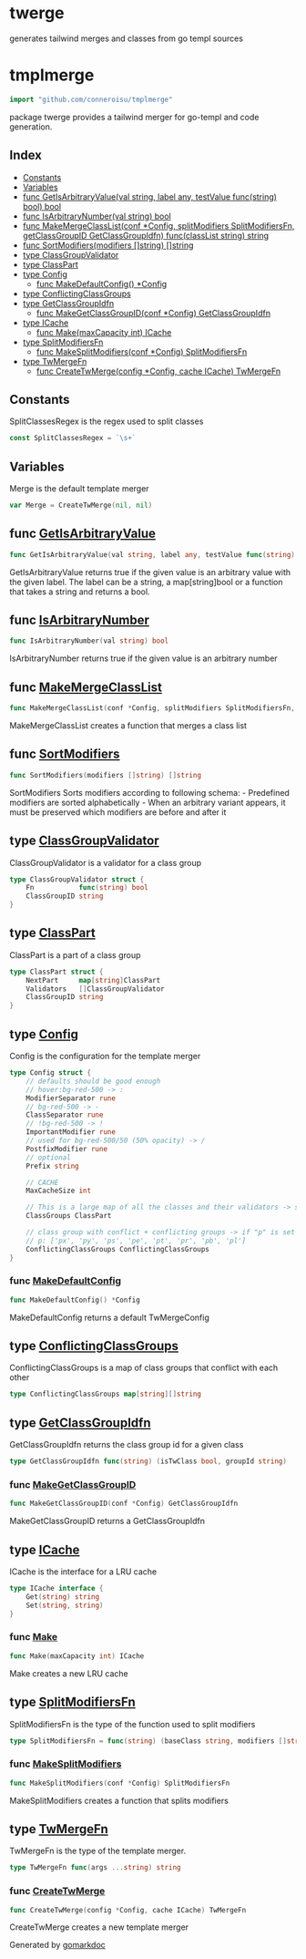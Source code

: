 # twerge
generates tailwind merges and classes from go templ sources

<!-- gomarkdoc:embed:start -->

<!-- Code generated by gomarkdoc. DO NOT EDIT -->

# tmplmerge

```go
import "github.com/conneroisu/tmplmerge"
```

package twerge provides a tailwind merger for go\-templ and code generation.

## Index

- [Constants](<#constants>)
- [Variables](<#variables>)
- [func GetIsArbitraryValue\(val string, label any, testValue func\(string\) bool\) bool](<#GetIsArbitraryValue>)
- [func IsArbitraryNumber\(val string\) bool](<#IsArbitraryNumber>)
- [func MakeMergeClassList\(conf \*Config, splitModifiers SplitModifiersFn, getClassGroupID GetClassGroupIdfn\) func\(classList string\) string](<#MakeMergeClassList>)
- [func SortModifiers\(modifiers \[\]string\) \[\]string](<#SortModifiers>)
- [type ClassGroupValidator](<#ClassGroupValidator>)
- [type ClassPart](<#ClassPart>)
- [type Config](<#Config>)
  - [func MakeDefaultConfig\(\) \*Config](<#MakeDefaultConfig>)
- [type ConflictingClassGroups](<#ConflictingClassGroups>)
- [type GetClassGroupIdfn](<#GetClassGroupIdfn>)
  - [func MakeGetClassGroupID\(conf \*Config\) GetClassGroupIdfn](<#MakeGetClassGroupID>)
- [type ICache](<#ICache>)
  - [func Make\(maxCapacity int\) ICache](<#Make>)
- [type SplitModifiersFn](<#SplitModifiersFn>)
  - [func MakeSplitModifiers\(conf \*Config\) SplitModifiersFn](<#MakeSplitModifiers>)
- [type TwMergeFn](<#TwMergeFn>)
  - [func CreateTwMerge\(config \*Config, cache ICache\) TwMergeFn](<#CreateTwMerge>)


## Constants

<a name="SplitClassesRegex"></a>SplitClassesRegex is the regex used to split classes

```go
const SplitClassesRegex = `\s+`
```

## Variables

<a name="Merge"></a>Merge is the default template merger

```go
var Merge = CreateTwMerge(nil, nil)
```

<a name="GetIsArbitraryValue"></a>
## func [GetIsArbitraryValue](<https://github.com/conneroisu/tmplmerge/blob/main/config.go#L200-L204>)

```go
func GetIsArbitraryValue(val string, label any, testValue func(string) bool) bool
```

GetIsArbitraryValue returns true if the given value is an arbitrary value with the given label. The label can be a string, a map\[string\]bool or a function that takes a string and returns a bool.

<a name="IsArbitraryNumber"></a>
## func [IsArbitraryNumber](<https://github.com/conneroisu/tmplmerge/blob/main/config.go#L122>)

```go
func IsArbitraryNumber(val string) bool
```

IsArbitraryNumber returns true if the given value is an arbitrary number

<a name="MakeMergeClassList"></a>
## func [MakeMergeClassList](<https://github.com/conneroisu/tmplmerge/blob/main/merge.go#L74-L78>)

```go
func MakeMergeClassList(conf *Config, splitModifiers SplitModifiersFn, getClassGroupID GetClassGroupIdfn) func(classList string) string
```

MakeMergeClassList creates a function that merges a class list

<a name="SortModifiers"></a>
## func [SortModifiers](<https://github.com/conneroisu/tmplmerge/blob/main/merge.go#L127>)

```go
func SortModifiers(modifiers []string) []string
```

SortModifiers Sorts modifiers according to following schema: \- Predefined modifiers are sorted alphabetically \- When an arbitrary variant appears, it must be preserved which modifiers are before and after it

<a name="ClassGroupValidator"></a>
## type [ClassGroupValidator](<https://github.com/conneroisu/tmplmerge/blob/main/config.go#L45-L48>)

ClassGroupValidator is a validator for a class group

```go
type ClassGroupValidator struct {
    Fn           func(string) bool
    ClassGroupID string
}
```

<a name="ClassPart"></a>
## type [ClassPart](<https://github.com/conneroisu/tmplmerge/blob/main/config.go#L51-L55>)

ClassPart is a part of a class group

```go
type ClassPart struct {
    NextPart     map[string]ClassPart
    Validators   []ClassGroupValidator
    ClassGroupID string
}
```

<a name="Config"></a>
## type [Config](<https://github.com/conneroisu/tmplmerge/blob/main/config.go#L18-L42>)

Config is the configuration for the template merger

```go
type Config struct {
    // defaults should be good enough
    // hover:bg-red-500 -> :
    ModifierSeparator rune
    // bg-red-500 -> -
    ClassSeparator rune
    // !bg-red-500 -> !
    ImportantModifier rune
    // used for bg-red-500/50 (50% opacity) -> /
    PostfixModifier rune
    // optional
    Prefix string

    // CACHE
    MaxCacheSize int

    // This is a large map of all the classes and their validators -> see default-config.go
    ClassGroups ClassPart

    // class group with conflict + conflicting groups -> if "p" is set all others are removed
    // p: ['px', 'py', 'ps', 'pe', 'pt', 'pr', 'pb', 'pl']
    ConflictingClassGroups ConflictingClassGroups
}
```

<a name="MakeDefaultConfig"></a>
### func [MakeDefaultConfig](<https://github.com/conneroisu/tmplmerge/blob/main/config.go#L229>)

```go
func MakeDefaultConfig() *Config
```

MakeDefaultConfig returns a default TwMergeConfig

<a name="ConflictingClassGroups"></a>
## type [ConflictingClassGroups](<https://github.com/conneroisu/tmplmerge/blob/main/config.go#L58>)

ConflictingClassGroups is a map of class groups that conflict with each other

```go
type ConflictingClassGroups map[string][]string
```

<a name="GetClassGroupIdfn"></a>
## type [GetClassGroupIdfn](<https://github.com/conneroisu/tmplmerge/blob/main/class.go#L9>)

GetClassGroupIdfn returns the class group id for a given class

```go
type GetClassGroupIdfn func(string) (isTwClass bool, groupId string)
```

<a name="MakeGetClassGroupID"></a>
### func [MakeGetClassGroupID](<https://github.com/conneroisu/tmplmerge/blob/main/class.go#L12>)

```go
func MakeGetClassGroupID(conf *Config) GetClassGroupIdfn
```

MakeGetClassGroupID returns a GetClassGroupIdfn

<a name="ICache"></a>
## type [ICache](<https://github.com/conneroisu/tmplmerge/blob/main/lru.go#L23-L26>)

ICache is the interface for a LRU cache

```go
type ICache interface {
    Get(string) string
    Set(string, string)
}
```

<a name="Make"></a>
### func [Make](<https://github.com/conneroisu/tmplmerge/blob/main/lru.go#L8>)

```go
func Make(maxCapacity int) ICache
```

Make creates a new LRU cache

<a name="SplitModifiersFn"></a>
## type [SplitModifiersFn](<https://github.com/conneroisu/tmplmerge/blob/main/merge.go#L21>)

SplitModifiersFn is the type of the function used to split modifiers

```go
type SplitModifiersFn = func(string) (baseClass string, modifiers []string, hasImportant bool, maybePostfixModPosition int)
```

<a name="MakeSplitModifiers"></a>
### func [MakeSplitModifiers](<https://github.com/conneroisu/tmplmerge/blob/main/merge.go#L154>)

```go
func MakeSplitModifiers(conf *Config) SplitModifiersFn
```

MakeSplitModifiers creates a function that splits modifiers

<a name="TwMergeFn"></a>
## type [TwMergeFn](<https://github.com/conneroisu/tmplmerge/blob/main/merge.go#L18>)

TwMergeFn is the type of the template merger.

```go
type TwMergeFn func(args ...string) string
```

<a name="CreateTwMerge"></a>
### func [CreateTwMerge](<https://github.com/conneroisu/tmplmerge/blob/main/merge.go#L24-L27>)

```go
func CreateTwMerge(config *Config, cache ICache) TwMergeFn
```

CreateTwMerge creates a new template merger

Generated by [gomarkdoc](<https://github.com/princjef/gomarkdoc>)


<!-- gomarkdoc:embed:end -->

